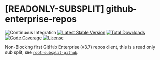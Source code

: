 # [READONLY-SUBSPLIT] github-enterprise-repos


![Continuous Integration](https://github.com/php-api-clients/github-enterprise-repos/workflows/Continuous%20Integration/badge.svg)
[![Latest Stable Version](https://poser.pugx.org/api-clients/github-enterprise-repos/v/stable.png)](https://packagist.org/packages/api-clients/github-enterprise-repos)
[![Total Downloads](https://poser.pugx.org/api-clients/github-enterprise-repos/downloads.png)](https://packagist.org/packages/api-clients/github-enterprise-repos)
[![Code Coverage](https://scrutinizer-ci.com/g/php-api-clients/github-enterprise-repos/badges/coverage.png?b==)](https://scrutinizer-ci.com/g/php-api-clients/github-enterprise-repos/?branch=)
[![License](https://poser.pugx.org/api-clients/github-enterprise-repos/license.png)](https://packagist.org/packages/api-clients/github-enterprise-repos)

Non-Blocking first GitHub Enterprise (v3.7) repos client, this is a read only sub split, see [`root-subsplit-github`](https://github.com/php-api-clients/root-subsplit-github).

